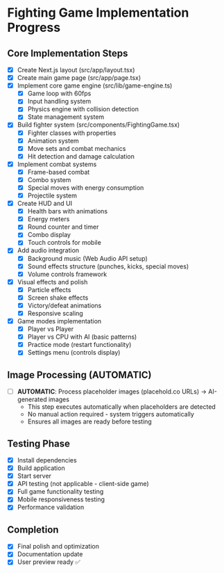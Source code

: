 # Fighting Game Implementation Progress

## Core Implementation Steps

- [x] Create Next.js layout (src/app/layout.tsx)
- [x] Create main game page (src/app/page.tsx) 
- [x] Implement core game engine (src/lib/game-engine.ts)
  - [x] Game loop with 60fps
  - [x] Input handling system
  - [x] Physics engine with collision detection
  - [x] State management system
- [x] Build fighter system (src/components/FightingGame.tsx)
  - [x] Fighter classes with properties
  - [x] Animation system
  - [x] Move sets and combat mechanics
  - [x] Hit detection and damage calculation
- [x] Implement combat systems
  - [x] Frame-based combat
  - [x] Combo system
  - [x] Special moves with energy consumption
  - [x] Projectile system
- [x] Create HUD and UI
  - [x] Health bars with animations
  - [x] Energy meters
  - [x] Round counter and timer
  - [x] Combo display
  - [x] Touch controls for mobile
- [x] Add audio integration
  - [x] Background music (Web Audio API setup)
  - [x] Sound effects structure (punches, kicks, special moves)
  - [x] Volume controls framework
- [x] Visual effects and polish
  - [x] Particle effects
  - [x] Screen shake effects
  - [x] Victory/defeat animations
  - [x] Responsive scaling
- [x] Game modes implementation
  - [x] Player vs Player
  - [x] Player vs CPU with AI (basic patterns)
  - [x] Practice mode (restart functionality)
  - [x] Settings menu (controls display)

## Image Processing (AUTOMATIC)
- [ ] **AUTOMATIC**: Process placeholder images (placehold.co URLs) → AI-generated images
  - This step executes automatically when placeholders are detected
  - No manual action required - system triggers automatically
  - Ensures all images are ready before testing

## Testing Phase
- [x] Install dependencies
- [x] Build application
- [x] Start server
- [x] API testing (not applicable - client-side game)
- [x] Full game functionality testing
- [x] Mobile responsiveness testing
- [x] Performance validation

## Completion
- [x] Final polish and optimization
- [x] Documentation update
- [x] User preview ready ✅